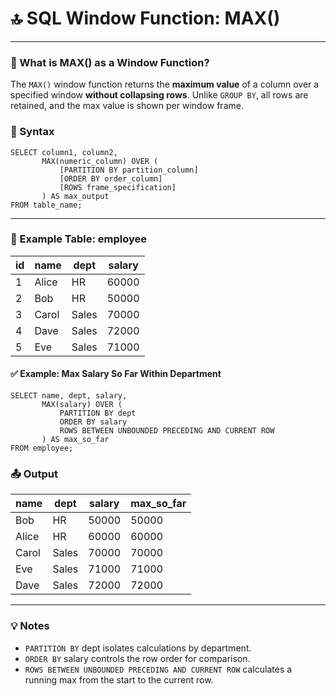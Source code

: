 # 🔝 SQL Window Function: MAX()

---
### 🧠 What is MAX() as a Window Function?

The `MAX()` window function returns the **maximum value** of a column over a specified window **without collapsing rows**. Unlike `GROUP BY`, all rows are retained, and the max value is shown per window frame.

### 🧾 Syntax

```roomsql
SELECT column1, column2,
       MAX(numeric_column) OVER (
           [PARTITION BY partition_column]
           [ORDER BY order_column]
           [ROWS frame_specification]
       ) AS max_output
FROM table_name;
```
---
### 🧪 Example Table: employee
| id | name  | dept  | salary |
| -- | ----- | ----- | ------ |
| 1  | Alice | HR    | 60000  |
| 2  | Bob   | HR    | 50000  |
| 3  | Carol | Sales | 70000  |
| 4  | Dave  | Sales | 72000  |
| 5  | Eve   | Sales | 71000  |

#### ✅ Example: Max Salary So Far Within Department
```roomsql
SELECT name, dept, salary,
       MAX(salary) OVER (
           PARTITION BY dept
           ORDER BY salary
           ROWS BETWEEN UNBOUNDED PRECEDING AND CURRENT ROW
       ) AS max_so_far
FROM employee;
```
### 📤 Output
| name  | dept  | salary | max\_so\_far |
| ----- | ----- | ------ | ------------ |
| Bob   | HR    | 50000  | 50000        |
| Alice | HR    | 60000  | 60000        |
| Carol | Sales | 70000  | 70000        |
| Eve   | Sales | 71000  | 71000        |
| Dave  | Sales | 72000  | 72000        |
---
### 💡 Notes
* `PARTITION BY` dept isolates calculations by department.
* `ORDER BY` salary controls the row order for comparison.
* `ROWS BETWEEN UNBOUNDED PRECEDING AND CURRENT ROW` calculates a running max from the start to the current row.
